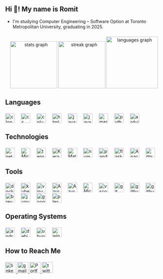 <h2 align="left">Hi 👋! My name is Romit</h2>

- I'm studying Computer Engineering – Software Option at Toronto Metropolitan University, graduating in 2025.

###

<div align="center">
  <img src="https://github-readme-stats.vercel.app/api?username=NinePiece2&hide_title=false&hide_rank=false&show_icons=true&include_all_commits=true&count_private=true&disable_animations=false&theme=dark&locale=en&hide_border=false" height="150" alt="stats graph"  />
  <img src="https://streak-stats.demolab.com?user=NinePiece2&locale=en&mode=daily&theme=dark&hide_border=false&border_radius=5" height="150" alt="streak graph"  />
  <img src="https://github-readme-stats.vercel.app/api/top-langs?username=NinePiece2&locale=en&hide_title=false&layout=compact&card_width=320&langs_count=10&theme=dark&hide_border=false" height="165" alt="languages graph"  />
</div>

###

<h2 align="left">Languages</h2>

###

<div align="left">
  <img src="https://skillicons.dev/icons?i=c" height="30" alt="c logo"  />
  <img width="12" />
  <img src="https://skillicons.dev/icons?i=cs" height="30" alt="cs logo"  />
  <img width="12" />
  <img src="https://skillicons.dev/icons?i=cpp" height="30" alt="cplusplus logo"  />
  <img width="12" />
  <img src="https://skillicons.dev/icons?i=html" height="30" alt="html5 logo"  />
  <img width="12" />
  <img src="https://skillicons.dev/icons?i=java" height="30" alt="java logo"  />
  <img width="12" />
  <img src="https://skillicons.dev/icons?i=js" height="30" alt="javascript logo"  />
  <img width="12" />
  <img src="https://skillicons.dev/icons?i=md" height="30" alt="markdown logo"  />
  <img width="12" />
  <img src="https://skillicons.dev/icons?i=py" height="30" alt="python logo"  />
  <img width="12" />
  <img src="https://skillicons.dev/icons?i=arduino" height="30" alt="arduino logo"  />
</div>

###

<h2 align="left">Technologies</h2>

###

<div align="left">
  <img src="https://img.shields.io/badge/.NET-5C2D91?style=for-the-badge&logo=.net&logoColor=white" height="30" alt=".net logo"  />
  <img width="12" />
  <img src="https://img.shields.io/badge/Microsoft%20SQL%20Server-CC2927?style=for-the-badge&logo=microsoft%20sql%20server&logoColor=white" height="30" alt="Microsoft SQL Server logo"  />
  <img width="12" />
  <img src="https://cdn.jsdelivr.net/gh/devicons/devicon/icons/tensorflow/tensorflow-original.svg" height="30" alt="tensorflow logo"  />
  <img width="12" />
  <img src="https://img.shields.io/badge/Keras-%23D00000.svg?style=for-the-badge&logo=Keras&logoColor=white" height="30" alt="Keras"  />
  <img width="12" />
  <img src="https://img.shields.io/badge/Matplotlib-%23ffffff.svg?style=for-the-badge&logo=Matplotlib&logoColor=black" height="30" alt="Matplotlib"  />
  <img width="12" />
  <img src="https://cdn.jsdelivr.net/gh/devicons/devicon/icons/numpy/numpy-original.svg" height="30" alt="numpy logo"  />
  <img width="12" />
  <img src="https://img.shields.io/badge/pandas-150458?logo=pandas&logoColor=white&style=for-the-badge" height="30" alt="pandas logo"  />
  <img width="12" />
  <img src="https://img.shields.io/badge/Flask-000000?logo=flask&logoColor=white&style=for-the-badge" height="30" alt="flask logo"  />
  <img width="12" />
  <img src="https://img.shields.io/badge/apache%20tomcat-%23F8DC75.svg?style=for-the-badge&logo=apache-tomcat&logoColor=black" height="30" alt="Apache Tomcat"  />
  <img width="12" />
  <img src="https://img.shields.io/badge/mysql-4479A1.svg?style=for-the-badge&logo=mysql&logoColor=white" height="30" alt="mysql logo"  />
</div>

###

<h2 align="left">Tools</h2>

###

<div align="left">
  <img src="https://cdn.simpleicons.org/docker/2496ED" height="30" alt="docker logo"  />
  <img width="12" />
  <img src="https://cdn.simpleicons.org/kubernetes/326CE5" height="30" alt="kubernetes logo"  />
  <img width="12" />
  <img src="https://cdn.simpleicons.org/visualstudio" height="30" alt="visual studio logo"  />
  <img width="12" />
  <img src="https://cdn.simpleicons.org/azuredevops/0078D7" height="30" alt="Azure DevOps logo"  />
  <img width="12" />
  <img src="https://cdn.simpleicons.org/azureartifacts" height="30" alt="Azure Artifacts logo"  />
  <img width="12" />
  <img src="https://cdn.simpleicons.org/microsoftazure/0078D4" height="30" alt="Microsoft Azure logo"  />
  <img width="12" />
  <img src="https://cdn.simpleicons.org/visualstudiocode/007ACC" height="30" alt="vscode logo"  />
  <img width="12" />
  <img src="https://cdn.simpleicons.org/git" height="30" alt="git logo"  />
  <img width="12" />
  <img src="https://cdn.simpleicons.org/githubactions" height="30" alt="github actions logo"  />
  <img width="12" />
  <img src="https://cdn.simpleicons.org/githubcopilot/FFFFFF" height="30" alt="github copilot logo"  />
  <img width="12" />
  <img src="https://cdn.simpleicons.org/brevo" height="30" alt="brevo logo"  />
  <img width="12" />
  <img src="https://cdn.simpleicons.org/jupyter/F37626" height="30" alt="jupyter logo"  />
  <img width="12" />
  <img src="https://cdn.simpleicons.org/googlecloud/4285F4" height="30" alt="googlecloud logo"  />
  <img width="12" />
  <img src="https://img.shields.io/badge/plex-%23E5A00D.svg?style=for-the-badge&logo=plex&logoColor=white" height="30" alt="plex"  />
</div>

###

<h2 align="left">Operating Systems</h2>

###

<div align="left">
  <img src="https://cdn.simpleicons.org/android/3DDC84" height="30" alt="android logo"  />
  <img width="12" />
  <img src="https://cdn.simpleicons.org/debian/A81D33" height="30" alt="debian logo"  />
  <img width="12" />
  <img src="https://cdn.simpleicons.org/ubuntu/E95420" height="30" alt="ubuntu logo"  />
  <img width="12" />
  <img src="https://cdn.simpleicons.org/windows/0078D6" height="30" alt="windows logo"  />
</div>

###

<h2 align="left">How to Reach Me</h2>

###

<div align="left">
  <a href="https://www.linkedin.com/in/romit-sagu/" target="_blank">
    <img src="https://img.shields.io/static/v1?message=LinkedIn&logo=linkedin&label=&color=0077B5&logoColor=white&labelColor=&style=for-the-badge" height="35" alt="linkedin logo"  />
  </a>
  <a href="mailto:romit.sagu@gmail.com" target="_blank">
    <img src="https://img.shields.io/static/v1?message=Gmail&logo=gmail&label=&color=D14836&logoColor=white&labelColor=&style=for-the-badge" height="35" alt="gmail logo"  />
  </a>
  <a href="https://romitsagu.com" target="_blank">
    <img src="https://img.shields.io/badge/Portfolio-%23000000.svg?style=for-the-badge&logo=firefox&logoColor=#FF7139" height="35" alt="Portfolio logo"  />
  </a>
  <a href="https://twitter.com/NinePiece2" target="_blank">
    <img src="https://img.shields.io/static/v1?message=Twitter&logo=twitter&label=&color=1DA1F2&logoColor=white&labelColor=&style=for-the-badge" height="35" alt="twitter logo"  />
  </a>
</div>

<!-- ###

<br clear="both">

<img src="https://raw.githubusercontent.com/NinePiece2/NinePiece2/output/snake.svg" alt="Snake animation" />

### -->
